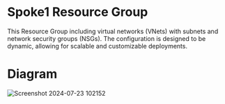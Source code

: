 # Spoke1 Resource Group

This Resource Group  including virtual networks (VNets) with subnets and network security groups (NSGs). The configuration is designed to be dynamic, allowing for scalable and customizable deployments.

# Diagram

![Screenshot 2024-07-23 102152](https://github.com/user-attachments/assets/8ae150bf-6140-4d51-bf7c-df09f2be74f9)

